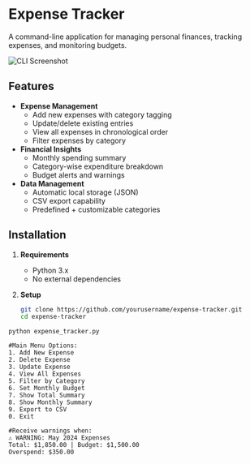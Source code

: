 # Expense Tracker

A command-line application for managing personal finances, tracking expenses, and monitoring budgets.

![CLI Screenshot](https://via.placeholder.com/800x400.png?text=Expense+Tracker+CLI+Demo)

## Features

- **Expense Management**
  - Add new expenses with category tagging
  - Update/delete existing entries
  - View all expenses in chronological order
  - Filter expenses by category
- **Financial Insights**
  - Monthly spending summary
  - Category-wise expenditure breakdown
  - Budget alerts and warnings
- **Data Management**
  - Automatic local storage (JSON)
  - CSV export capability
  - Predefined + customizable categories

## Installation

1. **Requirements**
   - Python 3.x
   - No external dependencies

2. **Setup**
   ```bash
   git clone https://github.com/yourusername/expense-tracker.git
   cd expense-tracker
  ```
  python expense_tracker.py
```
```
#Main Menu Options:
1. Add New Expense
2. Delete Expense
3. Update Expense
4. View All Expenses
5. Filter by Category
6. Set Monthly Budget
7. Show Total Summary
8. Show Monthly Summary
9. Export to CSV
0. Exit
```
```
#Receive warnings when:
⚠️ WARNING: May 2024 Expenses
Total: $1,850.00 | Budget: $1,500.00
Overspend: $350.00
